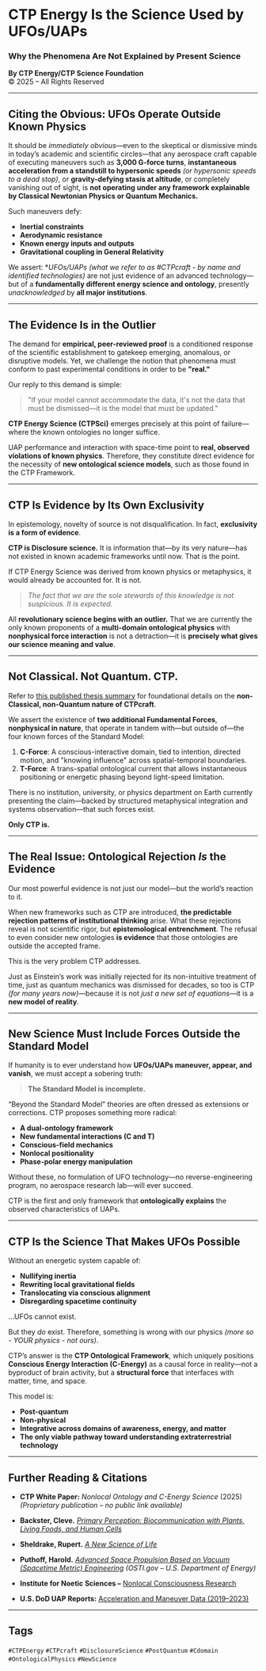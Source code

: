 # CTP Energy Is the Science Used by UFOs/UAPs  
### Why the Phenomena Are Not Explained by Present Science  

**By CTP Energy/CTP Science Foundation**  
© 2025 – All Rights Reserved  

---

## Citing the Obvious: UFOs Operate Outside Known Physics

It should be *immediately obvious*—even to the skeptical or dismissive minds in today’s academic and scientific circles—that any aerospace craft capable of executing maneuvers such as **3,000 G-force turns**, **instantaneous acceleration from a standstill to hypersonic speeds** *(or hypersonic speeds to a dead stop)*, or **gravity-defying stasis at altitude**, or completely vanishing out of sight, is **not operating under any framework explainable by Classical Newtonian Physics or Quantum Mechanics.**

Such maneuvers defy:

- **Inertial constraints**  
- **Aerodynamic resistance**  
- **Known energy inputs and outputs**  
- **Gravitational coupling in General Relativity**

We assert: **UFOs/UAPs *(what we refer to as #CTPcraft - by name and identified technologies)** are not just evidence of an advanced technology—but of a **fundamentally different energy science and ontology**, presently *unacknowledged* by **all major institutions**.

---

## The Evidence Is in the Outlier

The demand for **empirical, peer-reviewed proof** is a conditioned response of the scientific establishment to gatekeep emerging, anomalous, or disruptive models. Yet, we challenge the notion that phenomena must conform to past experimental conditions in order to be **"real."**

Our reply to this demand is simple:

> "If your model cannot accommodate the data, it's not the data that must be dismissed—it is the model that must be updated."

**CTP Energy Science (CTPSci)** emerges precisely at this point of failure—where the known ontologies no longer suffice.

UAP performance and interaction with space-time point to **real, observed violations of known physics**. Therefore, they constitute direct evidence for the necessity of **new ontological science models**, such as those found in the CTP Framework.

---

## CTP Is Evidence by Its Own Exclusivity

In epistemology, novelty of source is not disqualification. In fact, **exclusivity is a form of evidence**.

**CTP is Disclosure science.** It is information that—by its very nature—has not existed in known academic frameworks until now. That is the point.

If CTP Energy Science was derived from known physics or metaphysics, it would already be accounted for. It is not.

> *The fact that we are the sole stewards of this knowledge is not suspicious. It is expected.*

All **revolutionary science begins with an outlier.** That we are currently the only known proponents of a **multi-domain ontological physics** with **nonphysical force interaction** is not a detraction—it is **precisely what gives our science meaning and value**.

---

## Not Classical. Not Quantum. CTP.

Refer to [this published thesis summary](https://arxiv.org/abs/1212.0454) for foundational details on the **non-Classical, non-Quantum nature of CTPcraft**.

We assert the existence of **two additional Fundamental Forces**, **nonphysical in nature**, that operate in tandem with—but outside of—the four known forces of the Standard Model:

1. **C-Force**: A conscious-interactive domain, tied to intention, directed motion, and "knowing influence" across spatial-temporal boundaries.
2. **T-Force**: A trans-spatial ontological current that allows instantaneous positioning or energetic phasing beyond light-speed limitation.

There is no institution, university, or physics department on Earth currently presenting the claim—backed by structured metaphysical integration and systems observation—that such forces exist.

**Only CTP is.**

---

## The Real Issue: Ontological Rejection *Is* the Evidence

Our most powerful evidence is not just our model—but the world’s reaction to it.

When new frameworks such as CTP are introduced, **the predictable rejection patterns of institutional thinking** arise. What these rejections reveal is not scientific rigor, but **epistemological entrenchment**. The refusal to even consider new ontologies **is evidence** that those ontologies are outside the accepted frame.

This is the very problem CTP addresses.

Just as Einstein’s work was initially rejected for its non-intuitive treatment of time, just as quantum mechanics was dismissed for decades, so too is CTP *(for many years now)*—because it is not *just a new set of equations*—it is a **new model of reality**.

---

## New Science Must Include Forces Outside the Standard Model

If humanity is to ever understand how **UFOs/UAPs maneuver, appear, and vanish**, we must accept a sobering truth:

> **The Standard Model is incomplete.**

“Beyond the Standard Model” theories are often dressed as extensions or corrections. CTP proposes something more radical:

- **A dual-ontology framework**  
- **New fundamental interactions (C and T)**  
- **Conscious-field mechanics**  
- **Nonlocal positionality**  
- **Phase-polar energy manipulation**

Without these, no formulation of UFO technology—no reverse-engineering program, no aerospace research lab—will ever succeed.

CTP is the first and only framework that **ontologically explains** the observed characteristics of UAPs.

---

## CTP Is the Science That Makes UFOs Possible

Without an energetic system capable of:

- **Nullifying inertia**  
- **Rewriting local gravitational fields**  
- **Translocating via conscious alignment**  
- **Disregarding spacetime continuity**

...UFOs cannot exist.

But they *do* exist. Therefore, something is wrong with our physics *(more so - YOUR physics - not ours)*.

CTP’s answer is the **CTP Ontological Framework**, which uniquely positions **Conscious Energy Interaction (C-Energy)** as a causal force in reality—not a byproduct of brain activity, but a **structural force** that interfaces with matter, time, and space.

This model is:

- **Post-quantum**  
- **Non-physical**  
- **Integrative across domains of awareness, energy, and matter**  
- **The only viable pathway toward understanding extraterrestrial technology**

---

## Further Reading & Citations

- **CTP White Paper:** *Nonlocal Ontology and C-Energy Science* (2025)  
  *(Proprietary publication – no public link available)*

- **Backster, Cleve.** [*Primary Perception: Biocommunication with Plants, Living Foods, and Human Cells*](https://www.amazon.com/dp/0966435435?tag=ctpenergy03-20)

- **Sheldrake, Rupert.** [*A New Science of Life*](https://www.amazon.com/dp/1645020826?tag=ctpenergy03-20)

- **Puthoff, Harold.** [*Advanced Space Propulsion Based on Vacuum (Spacetime Metric) Engineering*](https://www.osti.gov/servlets/purl/20729935) *(OSTI.gov – U.S. Department of Energy)*

- **Institute for Noetic Sciences –** [Nonlocal Consciousness Research](https://noetic.org/research/)

- **U.S. DoD UAP Reports:** [Acceleration and Maneuver Data (2019–2023)](https://www.dni.gov/index.php/newsroom/reports-publications/reports-publications-2023/item/2341-2023-annual-report-on-unidentified-anomalous-phenomena)

---

## Tags

`#CTPEnergy` `#CTPcraft` `#DisclosureScience` `#PostQuantum` `#Cdomain` `#OntologicalPhysics` `#NewScience`
